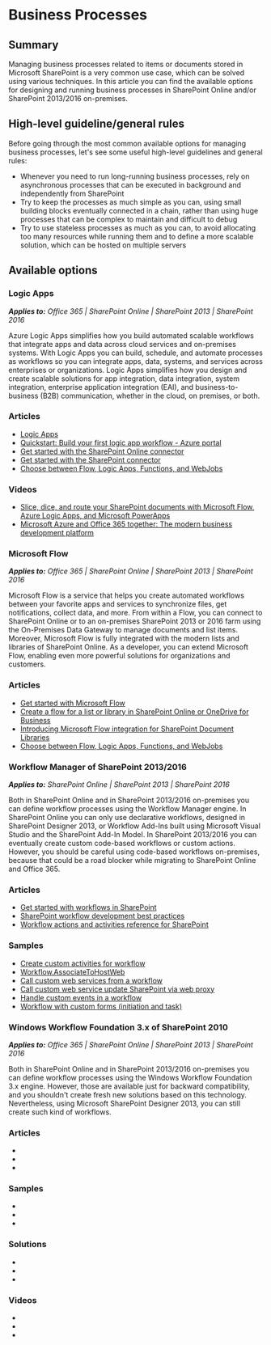 # Business Processes

## Summary
Managing business processes related to items or documents stored in Microsoft SharePoint is a very common use case, which can be solved using various techniques. In this article you can find the available options for designing and running business processes in SharePoint Online and/or SharePoint 2013/2016 on-premises.

## High-level guideline/general rules
Before going through the most common available options for managing business processes, let's see some useful high-level guidelines and general rules:
* Whenever you need to run long-running business processes, rely on asynchronous processes that can be executed in background and independently from SharePoint
* Try to keep the processes as much simple as you can, using small building blocks eventually connected in a chain, rather than using huge processes that can be complex to maintain and difficult to debug
* Try to use stateless processes as much as you can, to avoid allocating too many resources while running them and to define a more scalable solution, which can be hosted on multiple servers

## Available options

### Logic Apps

_**Applies to:** Office 365 | SharePoint Online | SharePoint 2013 | SharePoint 2016_

Azure Logic Apps simplifies how you build automated scalable workflows that integrate apps and data across cloud services and on-premises systems.
With Logic Apps you can build, schedule, and automate processes as workflows so you can integrate apps, data, systems, and services across enterprises or organizations. Logic Apps simplifies how you design and create scalable solutions for app integration, data integration, system integration, enterprise application integration (EAI), and business-to-business (B2B) communication, whether in the cloud, on premises, or both.

### Articles
* [Logic Apps](https://azure.microsoft.com/en-us/services/logic-apps/)
* [Quickstart: Build your first logic app workflow - Azure portal](https://docs.microsoft.com/en-us/azure/logic-apps/quickstart-create-first-logic-app-workflow)
* [Get started with the SharePoint Online connector](https://docs.microsoft.com/en-us/azure/connectors/connectors-create-api-sharepointonline)
* [Get started with the SharePoint connector](https://docs.microsoft.com/en-us/azure/connectors/connectors-create-api-sharepointserver)
* [Choose between Flow, Logic Apps, Functions, and WebJobs](https://docs.microsoft.com/en-us/azure/azure-functions/functions-compare-logic-apps-ms-flow-webjobs)

### Videos
* [Slice, dice, and route your SharePoint documents with Microsoft Flow, Azure Logic Apps, and Microsoft PowerApps](https://azure.microsoft.com/en-us/resources/videos/build-2017-slice-dice-and-route-your-sharepoint-documents-with-microsoft-flow-azure-logic-apps-and-microsoft-powerapps/)
* [Microsoft Azure and Office 365 together: The modern business development platform](https://azure.microsoft.com/en-us/resources/videos/microsoft-ignite-2017-microsoft-azure-and-office-365-together-the-modern-business-development-platform/)

### Microsoft Flow

_**Applies to:** Office 365 | SharePoint Online | SharePoint 2013 | SharePoint 2016_

Microsoft Flow is a service that helps you create automated workflows between your favorite apps and services to synchronize files, get notifications, collect data, and more. From within a Flow, you can connect to SharePoint Online or to an on-premises SharePoint 2013 or 2016 farm using the On-Premises Data Gateway to manage documents and list items. Moreover, Microsoft Flow is fully integrated with the modern lists and libraries of SharePoint Online.
As a developer, you can extend Microsoft Flow, enabling even more powerful solutions for organizations and customers.

### Articles
* [Get started with Microsoft Flow](https://docs.microsoft.com/en-us/flow/getting-started)
* [Create a flow for a list or library in SharePoint Online or OneDrive for Business](https://support.office.com/en-us/article/create-a-flow-for-a-list-or-library-in-sharepoint-online-or-onedrive-for-business-a9c3e03b-0654-46af-a254-20252e580d01)
* [Introducing Microsoft Flow integration for SharePoint Document Libraries](https://flow.microsoft.com/en-us/blog/flow-in-spo-document-libraries/)
* [Choose between Flow, Logic Apps, Functions, and WebJobs](https://docs.microsoft.com/en-us/azure/azure-functions/functions-compare-logic-apps-ms-flow-webjobs)

### Workflow Manager of SharePoint 2013/2016

_**Applies to:** SharePoint Online | SharePoint 2013 | SharePoint 2016_

Both in SharePoint Online and in SharePoint 2013/2016 on-premises you can define workflow processes using the Workflow Manager engine. In SharePoint Online you can only use declarative workflows, designed in SharePoint Designer 2013, or Workflow Add-Ins built using Microsoft Visual Studio and the SharePoint Add-In Model. In SharePoint 2013/2016 you can eventually create custom code-based workflows or custom actions. However, you should be careful using code-based workflows on-premises, because that could be a road blocker while migrating to SharePoint Online and Office 365.

### Articles
* [Get started with workflows in SharePoint](https://docs.microsoft.com/en-us/sharepoint/dev/general-development/get-started-with-workflows-in-sharepoint)
* [SharePoint workflow development best practices](https://docs.microsoft.com/en-us/sharepoint/dev/general-development/sharepoint-workflow-development-best-practices)
* [Workflow actions and activities reference for SharePoint](https://docs.microsoft.com/en-us/sharepoint/dev/general-development/workflow-actions-and-activities-reference-for-sharepoint)

### Samples
* [Create custom activities for workflow](https://github.com/SharePoint/PnP/tree/master/Samples/Workflow.Activities)
* [Workflow.AssociateToHostWeb](https://github.com/SharePoint/PnP/tree/master/Samples/Workflow.AssociateToHostWeb)
* [Call custom web services from a workflow](https://github.com/SharePoint/PnP/tree/master/Samples/Workflow.CallCustomService)
* [Call custom web service update SharePoint via web proxy](https://github.com/SharePoint/PnP/tree/master/Samples/Workflow.CallServiceUpdateSPViaProxy)
* [Handle custom events in a workflow](https://github.com/SharePoint/PnP/tree/master/Samples/Workflow.CustomEvents)
* [Workflow with custom forms (initiation and task)](https://github.com/SharePoint/PnP/tree/master/Samples/Workflow.CustomTasks)

### Windows Workflow Foundation 3.x of SharePoint 2010

_**Applies to:** Office 365 | SharePoint Online | SharePoint 2013 | SharePoint 2016_

Both in SharePoint Online and in SharePoint 2013/2016 on-premises you can define workflow processes using the Windows Workflow Foundation 3.x engine. However, those are available just for backward compatibility, and you shouldn't create fresh new solutions based on this technology. Nevertheless, using Microsoft SharePoint Designer 2013, you can still create such kind of workflows.

### Articles
* []()
* []()
* []()

### Samples
* []()
* []()
* []()

### Solutions
* []()
* []()
* []()

### Videos
* []()
* []()
* []()
